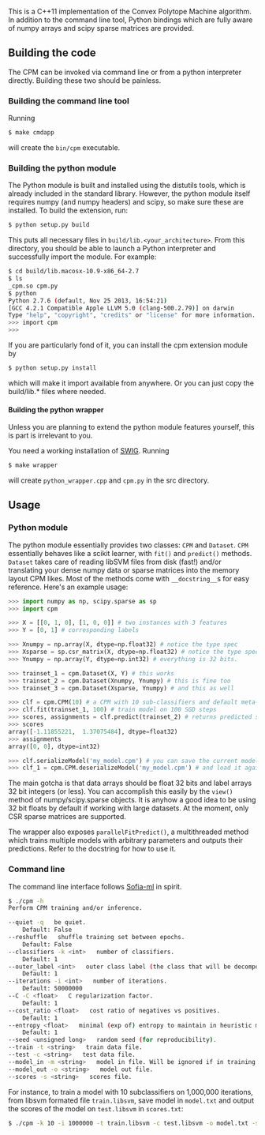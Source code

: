 This is a C++11 implementation of the Convex Polytope Machine algorithm. 
In addition to the command line tool, Python bindings which are fully aware
of numpy arrays and scipy sparse matrices are provided.

## Building the code

The CPM can be invoked via command line or from a python interpreter 
directly. Building these two should be painless.

### Building the command line tool

Running

``` bash
$ make cmdapp
```

will create the `bin/cpm` executable.

### Building the python module

The Python module is built and installed using the distutils tools, which
is already included in the standard library. However, the python module
itself requires numpy (and numpy headers) and scipy, so make sure these 
are installed. To build the extension, run:

``` bash
$ python setup.py build
```

This puts all necessary files in `build/lib.<your_architecture>`. 
From this directory, you should be able to launch a Python interpreter and
successfully import the module. For example:

``` bash
$ cd build/lib.macosx-10.9-x86_64-2.7
$ ls
_cpm.so cpm.py
$ python
Python 2.7.6 (default, Nov 25 2013, 16:54:21) 
[GCC 4.2.1 Compatible Apple LLVM 5.0 (clang-500.2.79)] on darwin
Type "help", "copyright", "credits" or "license" for more information.
>>> import cpm
>>> 
```

If you are particularly fond of it, you can install the cpm 
extension module by

``` bash
$ python setup.py install
```

which will make it import available from anywhere. Or you can just copy the
build/lib.* files where needed.

#### Building the python wrapper

Unless you are planning to extend the python module features yourself, 
this is part is irrelevant to you.

You need a working installation of [SWIG](http://www.swig.org/). Running

``` bash
$ make wrapper
```

will create `python_wrapper.cpp` and `cpm.py` in the src directory.

## Usage

### Python module

The python module essentially provides two classes: `CPM` and `Dataset`. 
`CPM` essentially behaves like a scikit learner, with `fit()` and 
`predict()` methods.
`Dataset` takes care of reading libSVM files from disk (fast!) and/or 
translating your dense numpy data or sparse matrices into the memory 
layout CPM likes. Most of the methods come with `__docstring__`s for
easy reference. Here's an example usage:

``` python
>>> import numpy as np, scipy.sparse as sp
>>> import cpm

>>> X = [[0, 1, 0], [1, 0, 0]] # two instances with 3 features
>>> Y = [0, 1] # corresponding labels

>>> Xnumpy = np.array(X, dtype=np.float32) # notice the type spec
>>> Xsparse = sp.csr_matrix(X, dtype=np.float32) # notice the type spec again
>>> Ynumpy = np.array(Y, dtype=np.int32) # everything is 32 bits.

>>> trainset_1 = cpm.Dataset(X, Y) # this works
>>> trainset_2 = cpm.Dataset(Xnumpy, Ynumpy) # this is fine too
>>> trainset_3 = cpm.Dataset(Xsparse, Ynumpy) # and this as well

>>> clf = cpm.CPM(10) # a CPM with 10 sub-classifiers and default meta-parameters values
>>> clf.fit(trainset_1, 100) # train model on 100 SGD steps
>>> scores, assignments = clf.predict(trainset_2) # returns predicted scores and assigned sub-classifiers
>>> scores
array([-1.11855221,  1.37075484], dtype=float32)
>>> assignments
array([0, 0], dtype=int32)

>>> clf.serializeModel('my_model.cpm') # you can save the current model to disk
>>> clf_1 = cpm.CPM.deserializeModel('my_model.cpm') # and load it again later
```

The main gotcha is that data arrays should be float 32 bits and label arrays
32 bit integers (or less). You can accomplish this easily by the `view()` 
method of numpy/scipy.sparse objects. It is anyhow a good idea to be
using 32 bit floats by default if working with large datasets. At the moment,
only CSR sparse matrices are supported.

The wrapper also exposes `parallelFitPredict()`, a multithreaded method 
which trains multiple models with arbitrary parameters and outputs their 
predictions. Refer to the docstring for how to use it.

### Command line

The command line interface follows [Sofia-ml](https://code.google.com/p/sofia-ml) 
in spirit.

``` bash
$ ./cpm -h
Perform CPM training and/or inference.

--quiet -q   be quiet.
    Default: False
--reshuffle   shuffle training set between epochs.
    Default: False
--classifiers -k <int>   number of classifiers.
    Default: 1
--outer_label <int>   outer class label (the class that will be decomposed).
    Default: 1
--iterations -i <int>   number of iterations.
    Default: 50000000
--C -C <float>   C regularization factor.
    Default: 1
--cost_ratio <float>   cost ratio of negatives vs positives.
    Default: 1
--entropy <float>   minimal (exp of) entropy to maintain in heuristic max. Value between 1 and k.
    Default: 1
--seed <unsigned long>   random seed (for reproducibility).
--train -t <string>   train data file.
--test -c <string>   test data file.
--model_in -m <string>   model in file. Will be ignored if in training mode.
--model_out -o <string>   model out file.
--scores -s <string>   scores file.
```

For instance, to train a model with 10 subclassifiers on 1,000,000 iterations, 
from libsvm formated file `train.libsvm`, save model in `model.txt` and output the scores 
of the model on `test.libsvm` in `scores.txt`:

``` bash
$ ./cpm -k 10 -i 1000000 -t train.libsvm -c test.libsvm -o model.txt -s scores.txt
```

